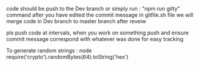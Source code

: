 code should be push to the Dev branch or 
simply run : "npm run gitty" command  after you have edited the commit message in gitfile.sh file
we will merge code in Dev branch to master branch after reveiw 

pls push code at intervals, when you work on something push and ensure commit message correspond with whatever was done for easy tracking 


To generate random strings : node  require('crypto').randomBytes(64).toString('hex')